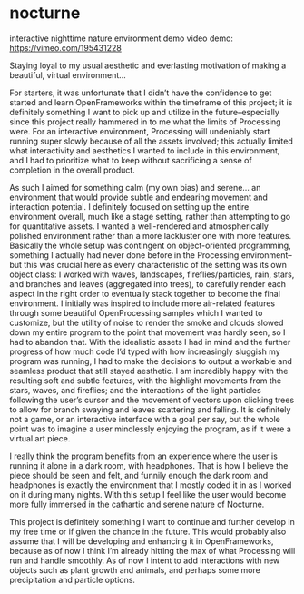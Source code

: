 # nocturne
interactive nighttime nature environment demo
video demo: https://vimeo.com/195431228

Staying loyal to my usual aesthetic and everlasting motivation of making a beautiful, virtual environment… 

For starters, it was unfortunate that I didn’t have the confidence to get started and learn OpenFrameworks 
within the timeframe of this project; it is definitely something I want to pick up and utilize in the future–especially 
since this project really hammered in to me what the limits of Processing were. For an interactive environment, Processing will 
undeniably start running super slowly because of all the assets involved; this actually limited what interactivity and aesthetics 
I wanted to include in this environment, and I had to prioritize what to keep without sacrificing a sense of completion in the 
overall product.

As such I aimed for something calm (my own bias) and serene… an environment that would provide subtle and endearing movement and 
interaction potential. I definitely focused on setting up the entire environment overall, much like a stage setting, rather than 
attempting to go for quantitative assets. I wanted a well-rendered and atmospherically polished environment rather than a more 
lackluster one with more features. Basically the whole setup was contingent on object-oriented programming, something I actually 
had never done before in the Processing environment–but this was crucial here as every characteristic of the setting was its 
own object class: I worked with waves, landscapes, fireflies/particles, rain, stars, and branches and leaves (aggregated into trees), 
to carefully render each aspect in the right order to eventually stack together to become the final environment. I initially was 
inspired to include more air-related features through some beautiful OpenProcessing samples which I wanted to customize, but the 
utility of noise to render the smoke and clouds slowed down my entire program to the point that movement was hardly seen, so I had 
to abandon that. With the idealistic assets I had in mind and the further progress of how much code I’d typed with how increasingly 
sluggish my program was running, I had to make the decisions to output a workable and seamless product that still stayed aesthetic. 
I am incredibly happy with the resulting soft and subtle features, with the highlight movements from the stars, waves, and fireflies; 
and the interactions of the light particles following the user’s cursor and the movement of vectors upon clicking trees to allow for 
branch swaying and leaves scattering and falling. It is definitely not a game, or an interactive interface with a goal per say, but 
the whole point was to imagine a user mindlessly enjoying the program, as if it were a virtual art piece.

I really think the program benefits from an experience where the user is running it alone in a dark room, with headphones. 
That is how I believe the piece should be seen and felt, and funnily enough the dark room and headphones is exactly the 
environment that I mostly coded it in as I worked on it during many nights. With this setup I feel like the user would become more 
fully immersed in the cathartic and serene nature of Nocturne.

This project is definitely something I want to continue and further develop in my free time or if given the chance in the future. 
This would probably also assume that I will be developing and enhancing it in OpenFrameworks, because as of now I think I’m already 
hitting the max of what Processing will run and handle smoothly. As of now I intent to add interactions with new objects such as 
plant growth and animals, and perhaps some more precipitation and particle options.
